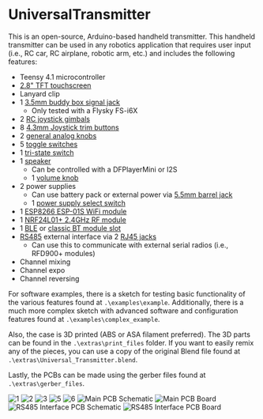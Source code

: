 # UniversalTransmitter

This is an open-source, Arduino-based handheld transmitter. This handheld transmitter can be used in any robotics application that requires user input (i.e., RC car, RC airplane, robotic arm, etc.) and includes the following features:

- Teensy 4.1 microcontroller
- [2.8" TFT touchscreen](https://www.amazon.com/gp/product/B09XHJ9KRX/ref=ppx_yo_dt_b_search_asin_title?ie=UTF8&psc=1)
- Lanyard clip
- 1 [3.5mm buddy box signal jack](https://www.amazon.com/gp/product/B07KY8NMD5/ref=ppx_yo_dt_b_search_asin_title?ie=UTF8&psc=1)
  - Only tested with a Flysky FS-i6X
- 2 [RC joystick gimbals](https://www.amazon.com/gp/product/B07YCYNBWF/ref=ppx_yo_dt_b_search_asin_title?ie=UTF8&psc=1)
- 8 [4.3mm Joystick trim buttons](https://www.amazon.com/gp/product/B00R17XUFC/ref=ppx_yo_dt_b_search_asin_title?ie=UTF8&psc=1)
- 2 [general analog knobs](https://www.amazon.com/gp/product/B07B64MWRF/ref=ppx_yo_dt_b_search_asin_title?ie=UTF8&psc=1)
- 5 [toggle switches](https://www.amazon.com/gp/product/B079JBF815/ref=ppx_yo_dt_b_search_asin_title?ie=UTF8&psc=1)
- 1 [tri-state switch](https://www.amazon.com/gp/product/B07QC6T4GW/ref=ppx_yo_dt_b_search_asin_title?ie=UTF8&psc=1)
- 1 [speaker](https://www.amazon.com/gp/product/B0738NLFTG/ref=ppx_yo_dt_b_search_asin_title?ie=UTF8&psc=1)
  - Can be controlled with a DFPlayerMini or I2S
  - 1 [volume knob](https://www.amazon.com/gp/product/B07B64MWRF/ref=ppx_yo_dt_b_search_asin_title?ie=UTF8&psc=1)
- 2 power supplies
  - Can use battery pack or external power via [5.5mm barrel jack](https://www.amazon.com/gp/product/B08SJM2G52/ref=ppx_yo_dt_b_search_asin_title?ie=UTF8&psc=1)
  - 1 [power supply select switch](https://www.amazon.com/gp/product/B079JBF815/ref=ppx_yo_dt_b_search_asin_title?ie=UTF8&psc=1)
- 1 [ESP8266 ESP-01S WiFi module](https://www.amazon.com/gp/product/B09J2KPHTN/ref=ppx_yo_dt_b_search_asin_title?ie=UTF8&psc=1)
- 1 [NRF24L01+ 2.4GHz RF module](https://www.amazon.com/gp/product/B00LX47OCY/ref=ppx_yo_dt_b_search_asin_title?ie=UTF8&psc=1)
- 1 [BLE](https://www.amazon.com/gp/product/B01N4P7T0H/ref=ox_sc_saved_title_8?smid=&psc=1) or [classic BT module slot](https://www.amazon.com/gp/product/B07VL725T8/ref=ppx_yo_dt_b_search_asin_title?ie=UTF8&psc=1)
- [RS485](https://www.amazon.com/gp/product/B00NIOLNAG/ref=ppx_yo_dt_b_search_asin_title?ie=UTF8&psc=1) external interface via 2 [RJ45 jacks](https://www.amazon.com/gp/product/B09MBP7ZLR/ref=ppx_yo_dt_b_search_asin_title?ie=UTF8&psc=1)
  - Can use this to communicate with external serial radios (i.e., RFD900+ modules)
- Channel mixing
- Channel expo
- Channel reversing

For software examples, there is a sketch for testing basic functionality of the various features found at `.\examples\example`. Additionally, there is a much more complex sketch with advanced software and configuration features found at `.\examples\complex_example`.

Also, the case is 3D printed (ABS or ASA filament preferred). The 3D parts can be found in the `.\extras\print_files` folder. If you want to easily remix any of the pieces, you can use a copy of the original Blend file found at `.\extras\Universal_Transmitter.blend`.

Lastly, the PCBs can be made using the gerber files found at `.\extras\gerber_files`.

![1](extras/docs/1.jpg)
![2](extras/docs/2.jpg)
![3](extras/docs/3.jpg)
![5](extras/docs/5.jpg)
![6](extras/docs/6.jpg)
![Main PCB Schematic](extras/docs/Final_Main_PCB_Schematic-1.png "Main PCB Schematic")
![Main PCB Board](extras/docs/Final_Main_PCB_Board-1.png "Main PCB Board")
![RS485 Interface PCB Schematic](extras/docs/Final_RS485_PCB_Schematic-1.png "RS485 Interface PCB Schematic")
![RS485 Interface PCB Board](extras/docs/Final_RS485_PCB_Board-1.png "RS485 Interface PCB Board")
